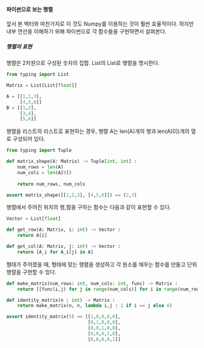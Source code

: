 #### 파이썬으로 보는 행렬

앞서 본 벡터와 마찬가지로 이 것도 Numpy를 이용하는 것이 훨씬 효율적이다. 하지만 내부 연산을 이해하기 위해 파이썬으로 각 함수들을 구현하면서 살펴본다.



##### 행렬의 표현

행렬은 2차원으로 구성된 숫자의 집합. List의 List로 행렬을 명시한다.

```python
from typing import List

Matrix = List[List[float]]

A = [[1,2,3],
     [4,5,6]]
B = [[1,2],
     [3,4],
     [5,6]]
```



행렬을 리스트의 리스트로 표현하는 경우, 행렬 A는 len(A)개의 행과 len(A[0])개의 열로 구성되어 있다.

```python
from typing import Tuple

def matrix_shape(A: Matrix) -> Tuple[int, int] :
    num_rows = len(A)
    num_cols = len(A[0])
    
    return num_rows, num_cols
```

```python
assert matrix_shape([[1,2,3], [4,5,6]]) == (2,3)
```



행렬에서 주어진 위치의 행,렬을 구하는 함수는 다음과 같이 표현할 수 있다.

```python
Vector = List[float]

def get_row(A: Matrix, i: int) -> Vector :
    return A[i]

def get_col(A: Matrix, j: int) -> Vector :
    return [A_i for A_i[j] in A]
```



형태가 주어졌을 때, 형태에 맞는 행렬을 생성하고 각 원소를 채우는 함수를 만들고 단위행렬을 구현할 수 있다.

```python
def make_matrix(num_rows: int, num_cols: int, func) -> Matrix :
    return [[func(i,j) for j in range(num_cols)] for i in range(num_rows)]

def identity_matrix(n : int) -> Matrix :
    return make_matrix(n, n, lambda i,j : 1 if i == j else 0)

assert identity_matrix(5) == [[1,0,0,0,0],
                              [0,1,0,0,0],
                              [0,0,1,0,0],
                              [0,0,0,1,0],
                              [0,0,0,0,1]]
```

